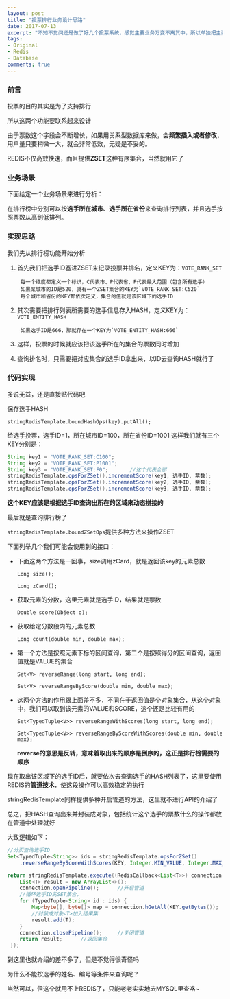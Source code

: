 ```yaml
---
layout: post
title: "投票排行业务设计思路"
date: 2017-07-13
excerpt: "不知不觉间还是做了好几个投票系统，感觉主要业务万变不离其中，所以单独把主要业务分享出来"
tags: 
- Original
- Redis
- Database
comments: true
---
```



### 前言
投票的目的其实是为了支持排行

所以这两个功能要联系起来设计

由于票数这个字段会不断增长，如果用关系型数据库来做，会**频繁插入或者修改**，用户量只要稍微一大，就会非常低效，无疑是不妥的。

REDIS不仅高效快速，而且提供**ZSET**这种有序集合，当然就用它了

### 业务场景
下面给定一个业务场景来进行分析：

在排行榜中分别可以按**选手所在城市**、**选手所在省份**来查询排行列表，并且选手按照票数从高到低排列。

### 实现思路
我们先从排行榜功能开始分析
1. 首先我们把选手ID塞进ZSET来记录投票并排名，定义KEY为：`VOTE_RANK_SET`

        每一个维度都定义一个标识，C代表市、P代表省、F代表最大范围（包含所有选手）
        如果某城市的ID是520，就有一个ZSET集合的KEY为`VOTE_RANK_SET:C520`
        每个城市和省份的KEY都依次定义，集合的值就是该区域下的选手ID
        
2. 其次需要把排行列表所需要的选手信息存入HASH，定义KEY为：`VOTE_ENTITY_HASH`

		如果选手ID是666，那就存在一个KEY为`VOTE_ENTITY_HASH:666`
		
3. 这样，投票的时候就应该把该选手所在的集合的票数同时增加

4. 查询排名时，只需要把对应集合的选手ID拿出来，以ID去查询HASH就行了

### 代码实现
多说无益，还是直接贴代码吧

保存选手HASH

`stringRedisTemplate.boundHashOps(key).putAll();`

给选手投票，选手ID=1，所在城市ID=100，所在省份ID=1001
这样我们就有三个KEY分别是：
```java
String key1 = "VOTE_RANK_SET:C100";
String key2 = "VOTE_RANK_SET:P1001";
String key3 = "VOTE_RANK_SET:F0";		//这个代表全部
stringRedisTemplate.opsForZSet().incrementScore(key1, 选手ID, 票数);
stringRedisTemplate.opsForZSet().incrementScore(key2, 选手ID, 票数);
stringRedisTemplate.opsForZSet().incrementScore(key3, 选手ID, 票数);
```
**这个KEY应该是根据选手ID查询出所在的区域来动态拼接的**

最后就是查询排行榜了

`stringRedisTemplate.boundZSetOps`提供多种方法来操作ZSET

下面列举几个我们可能会使用到的接口：
- 下面这两个方法是一回事，size调用zCard，就是返回该key的元素总数

    `Long size();`
    
    `Long zCard();`
- 获取元素的分数，这里元素就是选手ID，结果就是票数

    `Double score(Object o);`
- 获取给定分数段内的元素总数

    `Long count(double min, double max);`
- 第一个方法是按照元素下标的区间查询，第二个是按照得分的区间查询，返回值就是VALUE的集合

    `Set<V> reverseRange(long start, long end);`
    
    `Set<V> reverseRangeByScore(double min, double max);`
- 这两个方法的作用跟上面差不多，不同在于返回值是个对象集合，从这个对象中，我们可以取到该元素的VALUE和SCORE，这个还是比较有用的

    `Set<TypedTuple<V>> reverseRangeWithScores(long start, long end);`
    
    `Set<TypedTuple<V>> reverseRangeByScoreWithScores(double min, double max);`
	
    **reverse的意思是反转，意味着取出来的顺序是倒序的，这正是排行榜需要的顺序**

现在取出该区域下的选手ID后，就要依次去查询选手的HASH列表了，这里要使用REDIS的**管道技术**，使这段操作可以高效稳定的执行

stringRedisTemplate同样提供多种开启管道的方法，这里就不进行API的介绍了

总之，把HASH查询出来并封装成对象，包括统计这个选手的票数什么的操作都放在管道中处理就好

大致逻辑如下：
```java
//分页查询选手ID
Set<TypedTuple<String>> ids = stringRedisTemplate.opsForZSet()
    .reverseRangeByScoreWithScores(KEY, Integer.MIN_VALUE, Integer.MAX_VALUE, pageNum, pageSize);

return stringRedisTemplate.execute((RedisCallback<List<T>>) connection -> {
    List<T> result = new ArrayList<>();
    connection.openPipeline();		//开启管道
    //循环选手ID的SET集合，
    for (TypedTuple<String> id : ids) {
        Map<byte[], byte[]> map = connection.hGetAll(KEY.getBytes());
        //封装成对象<T>加入结果集
        result.add(T);
    }
    connection.closePipeline();		//关闭管道
    return result;		//返回集合
 });
```

到这里也就介绍的差不多了，但是不觉得很奇怪吗

为什么不能按选手的姓名、编号等条件来查询呢？

当然可以，但这个就用不上REDIS了，只能老老实实地去MYSQL里查咯~
